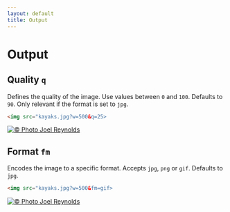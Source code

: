 ```yaml
---
layout: default
title: Output
---
```


# Output

## Quality `q`

Defines the quality of the image. Use values between `0` and `100`. Defaults to `90`. Only relevant if the format is set to `jpg`.

~~~ html
<img src="kayaks.jpg?w=500&q=25>
~~~

[![© Photo Joel Reynolds](https://glide.herokuapp.com/0.3/kayaks.jpg?w=500&q=25)](https://glide.herokuapp.com/0.3/kayaks.jpg?w=500&q=25)


## Format `fm`

Encodes the image to a specific format. Accepts `jpg`, `png` or `gif`. Defaults to `jpg`.

~~~ html
<img src="kayaks.jpg?w=500&fm=gif>
~~~

[![© Photo Joel Reynolds](https://glide.herokuapp.com/0.3/kayaks.jpg?w=500&fm=gif)](https://glide.herokuapp.com/0.3/kayaks.jpg?w=500&fm=gif)